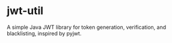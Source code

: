 # jwt-util
A simple Java JWT library for token generation, verification, and blacklisting, inspired by pyjwt.

